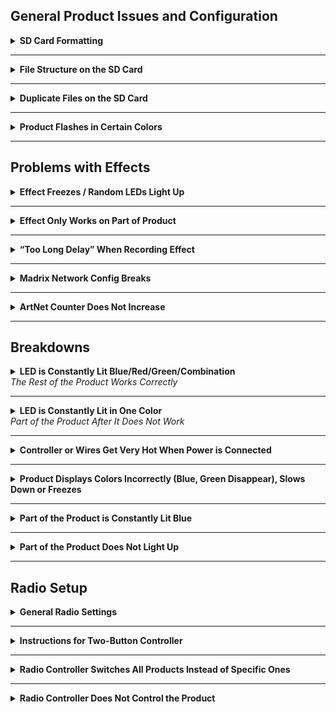 ## General Product Issues and Configuration

<details>
<summary><strong>SD Card Formatting</strong></summary>

[Video instructions on formatting memory cards](https://www.youtube.com/watch?v=M70LqYyvp_A)

Formatting settings: FAT32 file system.

Copy all files for the controller from our cloud drive. The link is usually provided together with instructions for creating new effects in Madrix. Contact ETEREshop managers if you do not have a link. You can also use your backup copy.

</details>

---

<details>
<summary><strong>File Structure on the SD Card</strong></summary>

- The SD card must contain a configuration file (`config.txt`) and effect files.
- During activation, the controller creates a `protect.txt` file. Using an activator, a `key.txt` file is generated and placed on the SD card. After successful activation, these files are deleted.
- The effect list is also stored on the SD card. Effect files must follow this naming template:

Where `number` is a digit from 0 to 255. An optional name can follow to highlight the effect.

**Examples:**
- `S1.txt`
- `S16_logo.txt`
- `S21.txt`
- `S50_animated_text.txt`

- Numbering does not need to be sequential.
- You can create folders and store other files — the controller will ignore them.

**For clients:**

1. `config.txt` — product configuration file.  
2. Effect files: format `S<number>.txt`. Examples: `S1.txt`, `S2.txt`, `S5.txt`, `S70.txt`. Numbering does not have to be sequential. You may optionally add a name: `S12_logo.txt`, `S4_text.txt`.  
3. You can create folders and add other files — they will not be recognized by the controller.

</details>

---

<details>
<summary><strong>Duplicate Files on the SD Card</strong></summary>

- File corruption may occur due to improper card ejection. Always fully power down the controller (disconnect batteries) before removing the card.
- If issues occur, reformat the SD card (see section above).

**Safe SD card handling instructions:**

1. Turn off the product.  
2. Disconnect power from the controller (e.g., remove batteries).  
3. Remove the SD card.  
4. Save or copy necessary files.  
5. Reinsert the SD card and only then turn the product back on.

</details>

---

<details>
<summary><strong>Product Flashes in Certain Colors</strong></summary>

#### 🔴 Red Flashing

- Issue with the SD card: missing, improperly inserted, or faulty.
- Ensure the card is fully inserted.
- Check the SD card for errors using a USB adapter or card slot. If the computer detects the card but can't open it — format it.
- If the computer doesn't detect it — replace the card.
- If the issue persists, the controller’s SD slot may be damaged. Repair or replacement is required.

#### 🔴🔵 Red and Blue Flashing

- Problem with the activation file.
- Activation failed — possibly due to a wrong or corrupted `key.txt` file.
- Solution: send us the `protect.txt` file from the SD card and we’ll provide a valid key.

#### 🔴🟡 Red and Yellow Flashing

- The controller cannot find the `config.txt` file.
- Ensure the `config.txt` file is present on the SD card.
- If it exists, check the SD card for errors (see red flashing issue above).

#### 🔴🟢 Red and Green Flashing

- The controller cannot recognize DMX settings — most likely the `channels.txt` file is missing.
- Create the file and specify the required channel numbers.

</details>

---

## Problems with Effects

<details>
<summary><strong> Effect Freezes / Random LEDs Light Up </strong></summary>

#### 🟥 Effect Freezes / Random LEDs Light Up

- The wrong driver was used for recording.
- The system may have another driver version (e.g., `npcap`) installed.
- The recorder software is not compatible with `npcap`. Uninstall it and install `WinPcap`.
- You can check installed drivers via your system’s apps list.

- The `log.txt` is missing. Create an empry file `log.txt`.

 </details>
 
---

<details>
<summary><strong> Effect Only Works on Part of Product </strong></summary>

Possible causes:
1. Wrong Madrix project used.  
2. Incorrect network config in the project or wrong `config.txt` on the product.  
3. Madrix license may not have enough universes available.

**Check the following:**
- Make sure you’re using the correct Madrix project for your product.
- Confirm the SD card contains the proper `config.txt`.
- Ensure your Madrix license covers enough universes. You can verify this in the **DMX Devices** tab (F4 or Preferences → Device Manager).

 </details>
 
---

<details>
<summary><strong> “Too Long Delay” When Recording Effect </strong></summary>

#### 🕒 “Too Long Delay” When Recording Effect

- Cause: unstable network (e.g., Wi-Fi), leading to packet loss.
- Solution: try recording again, shorten the effect, or use a wired connection.

</details>

---

<details>
<summary><strong> Madrix Network Config Breaks </strong></summary>

#### ⚙️ Madrix Network Config Breaks

- If you open a new project without restarting Madrix, network settings may merge and cause issues.
- Solution: fully close Madrix before opening a new project.

  </details>

---

<details>
<summary><strong>ArtNet Counter Does Not Increase </strong></summary>
   
#### ❌ ArtNet Counter Does Not Increase

Most likely, ArtNet is disabled in your matrix.
You may have forgotten to enable ArtNet support in Matrix. To turn it on, open the device
The manager window (by pressing F4 or by selecting Settings -> Device Manager). Go to the Art-Nettab tab
and check the appropriate box.

![Vot takie pirogi](images/ArtNet.png)

</details>

---

## Breakdowns

<details>
<summary><strong>LED is Constantly Lit Blue/Red/Green/Combination</strong><br><em>The Rest of the Product Works Correctly</em></summary>

- A part of the driver responsible for a specific color has burned out in the LED.
- The product can still be used like this if it's not critical for appearance.
- To repair, replace the affected diode.

</details>

---

<details>
<summary><strong>LED is Constantly Lit in One Color</strong><br><em>Part of the Product After It Does Not Work</em></summary>

- The LED has failed and needs to be replaced.

</details>

---

<details>
<summary><strong>Controller or Wires Get Very Hot When Power is Connected</strong></summary>

- Most likely caused by a short circuit.
- Replace the controller with a repaired one if available, or purchase a new one.
- This could happen if the charger was connected directly to the controller (when there is no BMS), or if liquid was spilled on it.

</details>

---

<details>
<summary><strong>Product Displays Colors Incorrectly (Blue, Green Disappear), Slows Down or Freezes</strong></summary>

- Caused by over-discharge of batteries.
- Try connecting other charged batteries or power boxes for testing.

</details>

---

<details>
<summary><strong>Part of the Product is Constantly Lit Blue</strong></summary>

- If the product uses PL-diodes, this indicates a break in the data wire.
- These diodes light up blue by default when there’s no control signal.
- Use the schematic/map to trace and find the break.

</details>

---

<details>
<summary><strong>Part of the Product Does Not Light Up</strong></summary>

- Use dynamic effects to determine the first unlit diode.
- A data break likely occurred at that point.
- It’s also possible the break occurred right at the controller output — in this case, an entire section will not light up.

</details>

---

## Radio Setup

<details>
<summary><strong>General Radio Settings</strong></summary>

- Only effect numbers are transmitted via radio, whether using DMX or our radio controllers.
- It is highly recommended to use the first ten radio channels.
- As the channel number increases, signal transmission quality decreases.

</details>

---

<details>
<summary><strong>Instructions for Two-Button Controller</strong></summary>

Two files must be present on the SD card:

1. `effects.txt` — specifies the number of effects on the product.  
2. `channel.txt` — specifies the radio channel number (1–100).

Additional files:
- `RF_log.txt` and `errors.txt` — generated by the controller to store info about radio settings and operation.

**Button Functions:**
- Switch effects forward/backward.

**LED Indications:**
- Flashing red: radio module not detected; operation not possible.  
- Flashing orange: memory card not found; operates with default 20 effects.  
- Flashing yellow: `effects.txt` is missing or corrupted.  
- Flashing yellow-green: miscellaneous errors; possibly a failed channel change.

</details>

---

<details>
<summary><strong>Radio Controller Switches All Products Instead of Specific Ones</strong></summary>

- By default, all products are configured to the first channel.
- To assign unique channels, add the following line to each product’s `config.txt`:


Where `N` is a number between 0 and 255 (ideally between 0–10 for best performance).

</details>

---

<details>
<summary><strong>Radio Controller Does Not Control the Product</strong></summary>

1. Ensure the controller's channel matches the product’s assigned channel.
   - On the remote: selected via buttons.
   - On the product: set in `config.txt`.

2. Confirm the `rh.pattern` parameter exists in the product’s configuration.

3. For older products, there may be incompatibility between the product controller chip and the radio controller chip.
   - You can identify mismatched chips by their shape (square vs. rectangular).
   - Replace the radio controller if needed.

</details>
